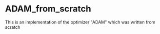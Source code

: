 # ADAM_from_scratch
This is an implementation of the optimizer "ADAM" which was written from scratch
